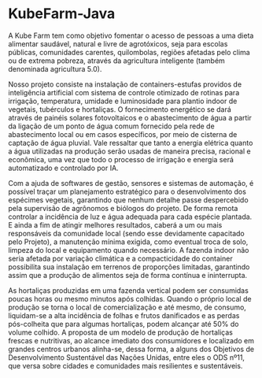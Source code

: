 # KubeFarm-Java

A Kube Farm tem como objetivo fomentar o acesso de pessoas a uma dieta alimentar saudável, natural e livre de agrotóxicos, seja para escolas públicas, comunidades carentes, quilombolas, regiões afetadas pelo clima ou de extrema pobreza, através da agricultura inteligente (também denominada agricultura 5.0).

Nosso projeto consiste na instalação de containers-estufas providos de inteligência artificial com sistema de controle otimizado de rotinas para irrigação, temperatura, umidade e luminosidade para plantio indoor de vegetais, tubérculos e hortaliças. O fornecimento energético se dará através de painéis solares fotovoltaicos e o abastecimento de água a partir da ligação de um ponto de água comum fornecido pela rede de abastecimento local ou em casos específicos, por meio de cisterna de captação de água pluvial. Vale ressaltar que tanto a energia elétrica quanto a água utilizadas na produção serão usadas de maneira precisa, racional e econômica, uma vez que todo o processo de irrigação e energia será automatizado e controlado por IA.

Com a ajuda de softwares de gestão, sensores e sistemas de automação, é possível traçar um planejamento estratégico para o desenvolvimento dos espécimes vegetais, garantindo que nenhum detalhe passe despercebido pela supervisão de agrônomos e biólogos do projeto. De forma remota controlar a incidência de luz e água adequada para cada espécie plantada. E ainda a fim de atingir melhores resultados, caberá a um ou mais responsáveis da comunidade local (sendo esse devidamente capacitado pelo Projeto), a manutenção mínima exigida, como eventual troca de solo, limpeza do local e equipamento quando necessário. A fazenda indoor não seria afetada por variação climática e a compacticidade do container possibilita sua instalação em terrenos de proporções limitadas, garantindo assim que a produção de alimentos seja de forma contínua e ininterrupta.

As hortaliças produzidas em uma fazenda vertical podem ser consumidas poucas horas ou mesmo minutos após colhidas. Quando o próprio local de produção se torna o local de comercialização e até mesmo, de consumo, liquidam-se a alta incidência de folhas e frutos danificados e as perdas pós-colheita que para algumas hortaliças, podem alcançar até 50% do volume colhido. A proposta de um modelo de produção de hortaliças frescas e nutritivas, ao alcance imediato dos consumidores e localizado em grandes centros urbanos alinha-se, dessa forma, a alguns dos Objetivos de Desenvolvimento Sustentável das Nações Unidas, entre eles o ODS nº11, que versa sobre cidades e comunidades mais resilientes e sustentáveis.
